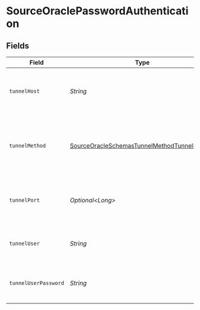 # SourceOraclePasswordAuthentication


## Fields

| Field                                                                                                             | Type                                                                                                              | Required                                                                                                          | Description                                                                                                       | Example                                                                                                           |
| ----------------------------------------------------------------------------------------------------------------- | ----------------------------------------------------------------------------------------------------------------- | ----------------------------------------------------------------------------------------------------------------- | ----------------------------------------------------------------------------------------------------------------- | ----------------------------------------------------------------------------------------------------------------- |
| `tunnelHost`                                                                                                      | *String*                                                                                                          | :heavy_check_mark:                                                                                                | Hostname of the jump server host that allows inbound ssh tunnel.                                                  |                                                                                                                   |
| `tunnelMethod`                                                                                                    | [SourceOracleSchemasTunnelMethodTunnelMethod](../../models/shared/SourceOracleSchemasTunnelMethodTunnelMethod.md) | :heavy_check_mark:                                                                                                | Connect through a jump server tunnel host using username and password authentication                              |                                                                                                                   |
| `tunnelPort`                                                                                                      | *Optional\<Long>*                                                                                                 | :heavy_minus_sign:                                                                                                | Port on the proxy/jump server that accepts inbound ssh connections.                                               | 22                                                                                                                |
| `tunnelUser`                                                                                                      | *String*                                                                                                          | :heavy_check_mark:                                                                                                | OS-level username for logging into the jump server host                                                           |                                                                                                                   |
| `tunnelUserPassword`                                                                                              | *String*                                                                                                          | :heavy_check_mark:                                                                                                | OS-level password for logging into the jump server host                                                           |                                                                                                                   |